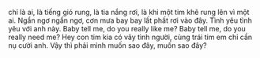 chỉ là ai, là tiếng gió rung, là tia nắng rơi, là khi một tim khẽ rung lên vì một ai. Ngẩn ngơ ngẩn ngơ, cơn mưa bay bay lất phất rơi vào đây. Tình yêu tình yêu với anh này. Baby tell me, do you really like me? Baby tell me, do you really need me? Hey con tim kia có vây tình người, cùng trái tim em chỉ cần nụ cười anh. Vậy thì phải mình muốn sao đây, muốn sao đây?